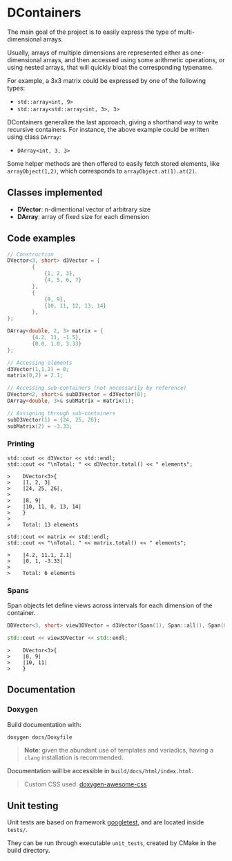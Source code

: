 # DContainers

The main goal of the project is to easily express the type of multi-dimensional arrays.

Usually, arrays of multiple dimensions are represented either as one-dimensional arrays, and then accessed using some arithmetic operations, or using nested arrays, that will quickly bloat the corresponding typename.

For example, a 3x3 matrix could be expressed by one of the following types:
- `std::array<int, 9>`
- `std::array<std::array<int, 3>, 3>`

DContainers generalize the last approach, giving a shorthand way to write recursive containers.
For instance, the above example could be written using class `DArray`:
- `DArray<int, 3, 3>`

Some helper methods are then offered to easily fetch stored elements, like `arrayObject(1,2)`, which corresponds to `arrayObject.at(1).at(2)`.

## Classes implemented

- **DVector**: n-dimentional vector of arbitrary size
- **DArray**: array of fixed size for each dimension

## Code examples

```c++
// Construction
DVector<3, short> d3Vector = {
        {
            {1, 2, 3},
            {4, 5, 6, 7}
        },
        {
            {8, 9},
            {10, 11, 12, 13, 14}
        },
};

DArray<double, 2, 3> matrix = {
        {4.2, 11, -1.5},
        {0.0, 1.0, 3.33}
};

// Accessing elements
d3Vector(1,1,2) = 0;
matrix(0,2) = 2.1;

// Accessing sub-containers (not necessarily by reference)
DVector<2, short>& subD3Vector = d3Vector(0);
DArray<double, 3>& subMatrix = matrix(1);

// Assigning through sub-containers
subD3Vector(1) = {24, 25, 26};
subMatrix(2) = -3.33;
```

### Printing
```
std::cout << d3Vector << std::endl;
std::cout << "\nTotal: " << d3Vector.total() << " elements";

>    DVector<3>{
>    |1, 2, 3|
>    |24, 25, 26|,
>    
>    |8, 9|
>    |10, 11, 0, 13, 14|
>    }
>
>    Total: 13 elements
```

```
std::cout << matrix << std::endl;
std::cout << "\nTotal: " << matrix.total() << " elements";

>    |4.2, 11.1, 2.1|
>    |0, 1, -3.33|
>
>    Total: 6 elements
```

### Spans

Span objects let define views across intervals for each dimension of the container.

```c++
DDVector<3, short> view3DVector = d3Vector(Span(1), Span::all(), Span(0,1));

std::cout << view3DVector << std::endl;
```

```
>    DVector<3>{
>    |8, 9|
>    |10, 11|
>    }
```

## Documentation

### Doxygen

Build documentation with:
```shell
doxygen docs/Doxyfile
```

> **Note**: given the abundant use of templates and variadics, having a `clang` installation is recommended.

Documentation will be accessible in `build/docs/html/index.html`.

> Custom CSS used: [doxygen-awesome-css](https://github.com/jothepro/doxygen-awesome-css)

## Unit testing

Unit tests are based on framework [googletest](https://github.com/google/googletest), and are located inside `tests/`.

They can be run through executable `unit_tests`, created by CMake in the build directory.